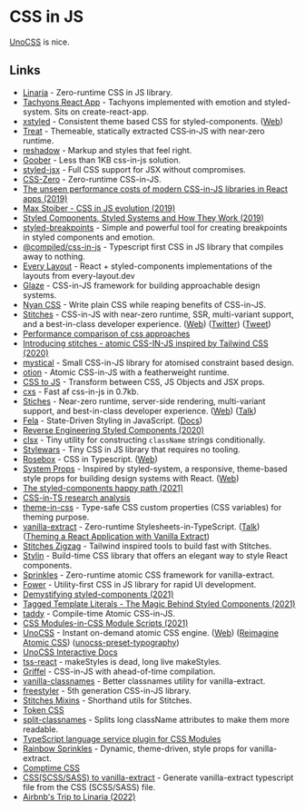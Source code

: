 # CSS in JS

[UnoCSS](https://github.com/unocss/unocss) is nice.

## Links

- [Linaria](https://github.com/callstack/linaria) - Zero-runtime CSS in JS library.
- [Tachyons React App](https://github.com/tachyons-css/tachyons-styled-react) - Tachyons implemented with emotion and styled-system. Sits on create-react-app.
- [xstyled](https://github.com/smooth-code/xstyled) - Consistent theme based CSS for styled-components. ([Web](https://xstyled.dev/))
- [Treat](https://github.com/seek-oss/treat) - Themeable, statically extracted CSS‑in‑JS with near‑zero runtime.
- [reshadow](https://github.com/lttb/reshadow) - Markup and styles that feel right.
- [Goober](https://github.com/cristianbote/goober) - Less than 1KB css-in-js solution.
- [styled-jsx](https://github.com/vercel/styled-jsx) - Full CSS support for JSX without compromises.
- [CSS-Zero](https://github.com/CraigCav/css-zero) - Zero-runtime CSS-in-JS.
- [The unseen performance costs of modern CSS-in-JS libraries in React apps (2019)](https://calendar.perfplanet.com/2019/the-unseen-performance-costs-of-css-in-js-in-react-apps/)
- [Max Stoiber - CSS in JS evolution (2019)](https://www.youtube.com/watch?v=75kmPj_iUOA)
- [Styled Components, Styled Systems and How They Work (2019)](https://rangle.io/blog/styled-components-styled-systems-and-how-they-work/)
- [styled-breakpoints](https://github.com/mg901/styled-breakpoints) - Simple and powerful tool for creating breakpoints in styled components and emotion.
- [@compiled/css-in-js](https://github.com/atlassian-labs/compiled-css-in-js) - Typescript first CSS in JS library that compiles away to nothing.
- [Every Layout](https://github.com/danscan/react-every-layout) - React + styled-components implementations of the layouts from every-layout.dev
- [Glaze](https://github.com/kripod/glaze) - CSS-in-JS framework for building approachable design systems.
- [Nyan CSS](https://github.com/nyancss/nyancss) - Write plain CSS while reaping benefits of CSS-in-JS.
- [Stitches](https://github.com/modulz/stitches) - CSS-in-JS with near-zero runtime, SSR, multi-variant support, and a best-in-class developer experience. ([Web](https://stitches.dev/)) ([Twitter](https://twitter.com/stitchesjs)) ([Tweet](https://twitter.com/chriscoyier/status/1448667998500409348))
- [Performance comparison of css approaches](https://github.com/jantimon/css-framework-performance)
- [Introducing stitches - atomic CSS-IN-JS inspired by Tailwind CSS (2020)](https://www.youtube.com/watch?v=uCiWfQMUUEw)
- [mystical](https://github.com/dburles/mystical) - Small CSS-in-JS library for atomised constraint based design.
- [otion](https://github.com/kripod/otion) - Atomic CSS-in-JS with a featherweight runtime.
- [CSS to JS](https://github.com/SaraVieira/css-to-js) - Transform between CSS, JS Objects and JSX props.
- [cxs](https://github.com/cxs-css/cxs) - Fast af css-in-js in 0.7kb.
- [Stiches](https://github.com/modulz/stitches) - Near-zero runtime, server-side rendering, multi-variant support, and best-in-class developer experience. ([Web](https://stitches.dev/)) ([Talk](https://www.youtube.com/watch?v=S_N6At_5BJM))
- [Fela](https://github.com/robinweser/fela) - State-Driven Styling in JavaScript. ([Docs](https://github.com/robinweser/fela))
- [Reverse Engineering Styled Components (2020)](https://makersden.io/blog/reverse-engineering-styled-components)
- [clsx](https://github.com/lukeed/clsx) - Tiny utility for constructing `className` strings conditionally.
- [Stylewars](https://github.com/sunesimonsen/stylewars) - Tiny CSS in JS library that requires no tooling.
- [Rosebox](https://github.com/rosebox/rosebox) - CSS in Typescript. ([Web](https://www.rosebox.dev/))
- [System Props](https://github.com/roginfarrer/system-props) - Inspired by styled-system, a responsive, theme-based style props for building design systems with React. ([Web](https://system-props.com/))
- [The styled-components happy path (2021)](https://www.joshwcomeau.com/css/styled-components/)
- [CSS-in-TS research analysis](https://github.com/andreipfeiffer/css-in-js)
- [theme-in-css](https://github.com/pveyes/theme-in-css) - Type-safe CSS custom properties (CSS variables) for theming purpose.
- [vanilla-extract](https://github.com/seek-oss/vanilla-extract) - Zero-runtime Stylesheets-in-TypeScript. ([Talk](https://www.youtube.com/watch?v=23VqED_kO2Q)) ([Theming a React Application with Vanilla Extract](https://formidable.com/blog/2021/vanilla-extract/))
- [Stitches Zigzag](https://github.com/garand/stitches-zigzag) - Tailwind inspired tools to build fast with Stitches.
- [Stylin](https://github.com/sultan99/stylin) - Build-time CSS library that offers an elegant way to style React components.
- [Sprinkles](https://github.com/seek-oss/vanilla-extract/tree/master/packages/sprinkles) - Zero-runtime atomic CSS framework for vanilla-extract.
- [Fower](https://github.com/forsigner/fower) - Utility-first CSS in JS library for rapid UI development.
- [Demystifying styled-components (2021)](https://www.joshwcomeau.com/react/demystifying-styled-components/)
- [Tagged Template Literals - The Magic Behind Styled Components (2021)](https://dev.to/dekel/tagged-template-literals-the-magic-behind-styled-components-2f2c)
- [taddy](https://github.com/lttb/taddy) - Compile-time Atomic CSS-in-JS.
- [CSS Modules-in-CSS Module Scripts (2021)](https://daverupert.com/2021/08/css-modules-in-css-modules/)
- [UnoCSS](https://github.com/antfu/unocss) - Instant on-demand atomic CSS engine. ([Web](https://unocss.antfu.me/)) ([Reimagine Atomic CSS](https://antfu.me/posts/reimagine-atomic-css)) ([unocss-preset-typography](https://github.com/ydcjeff/unocss-preset-typography))
- [UnoCSS Interactive Docs](https://uno.antfu.me/?s=)
- [tss-react](https://github.com/garronej/tss-react) - makeStyles is dead, long live makeStyles.
- [Griffel](https://github.com/microsoft/griffel) - CSS-in-JS with ahead-of-time compilation.
- [vanilla-classnames](https://github.com/Amareis/vanilla-classnames) - Better classnames utility for vanilla-extract.
- [freestyler](https://github.com/streamich/freestyler) - 5th generation CSS-in-JS library.
- [Stitches Mixins](https://github.com/joe-bell/stitches-mixins) - Shorthand utils for Stitches.
- [Token CSS](https://github.com/tokencss/tokencss)
- [split-classnames](https://github.com/remorses/split-classnames) - Splits long className attributes to make them more readable.
- [TypeScript language service plugin for CSS Modules](https://github.com/mrmckeb/typescript-plugin-css-modules)
- [Rainbow Sprinkles](https://github.com/wayfair-incubator/rainbow-sprinkles) - Dynamic, theme-driven, style props for vanilla-extract.
- [Comptime CSS](https://github.com/Mokshit06/comptime-css)
- [CSS(SCSS/SASS) to vanilla-extract](https://css-to-vanilla-extract.netlify.app/) - Generate vanilla-extract typescript file from the CSS (SCSS/SASS) file.
- [Airbnb's Trip to Linaria (2022)](https://medium.com/airbnb-engineering/airbnbs-trip-to-linaria-dc169230bd12)
